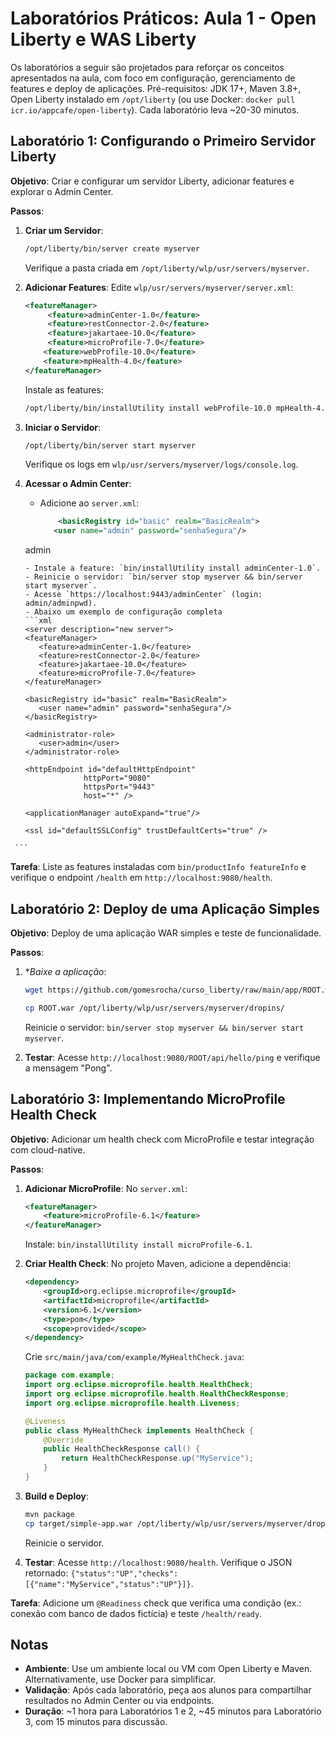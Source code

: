 # Laboratórios Práticos: Aula 1 - Open Liberty e WAS Liberty

Os laboratórios a seguir são projetados para reforçar os conceitos apresentados na aula, com foco em configuração, gerenciamento de features e deploy de aplicações. Pré-requisitos: JDK 17+, Maven 3.8+, Open Liberty instalado em `/opt/liberty` (ou use Docker: `docker pull icr.io/appcafe/open-liberty`). Cada laboratório leva ~20-30 minutos.

## Laboratório 1: Configurando o Primeiro Servidor Liberty

**Objetivo**: Criar e configurar um servidor Liberty, adicionar features e explorar o Admin Center.

**Passos**:
1. **Criar um Servidor**:
   ```bash
   /opt/liberty/bin/server create myserver
   ```
   Verifique a pasta criada em `/opt/liberty/wlp/usr/servers/myserver`.

2. **Adicionar Features**:
   Edite `wlp/usr/servers/myserver/server.xml`:
   ```xml
   <featureManager>
        <feature>adminCenter-1.0</feature>
        <feature>restConnector-2.0</feature>
        <feature>jakartaee-10.0</feature>
        <feature>microProfile-7.0</feature>
       <feature>webProfile-10.0</feature>
       <feature>mpHealth-4.0</feature>
   </featureManager>
   ```
   Instale as features:
   ```bash
   /opt/liberty/bin/installUtility install webProfile-10.0 mpHealth-4.0
   ```

3. **Iniciar o Servidor**:
   ```bash
   /opt/liberty/bin/server start myserver
   ```
   Verifique os logs em `wlp/usr/servers/myserver/logs/console.log`.

4. **Acessar o Admin Center**:
   - Adicione ao `server.xml`:
     ```xml
         <basicRegistry id="basic" realm="BasicRealm">
        <user name="admin" password="senhaSegura"/>
    </basicRegistry>

    <administrator-role>
        <user>admin</user>
    </administrator-role>

     ```
   - Instale a feature: `bin/installUtility install adminCenter-1.0`.
   - Reinicie o servidor: `bin/server stop myserver && bin/server start myserver`.
   - Acesse `https://localhost:9443/adminCenter` (login: admin/adminpwd).
   - Abaixo um exemplo de configuração completa
    ```xml
    <server description="new server">
    <featureManager>
        <feature>adminCenter-1.0</feature>
        <feature>restConnector-2.0</feature>
        <feature>jakartaee-10.0</feature>
        <feature>microProfile-7.0</feature>
    </featureManager>

    <basicRegistry id="basic" realm="BasicRealm">
        <user name="admin" password="senhaSegura"/>
    </basicRegistry>

    <administrator-role>
        <user>admin</user>
    </administrator-role>

    <httpEndpoint id="defaultHttpEndpoint"
                  httpPort="9080"
                  httpsPort="9443"
                  host="*" />

    <applicationManager autoExpand="true"/>

    <ssl id="defaultSSLConfig" trustDefaultCerts="true" />
</server>


     ```

**Tarefa**: Liste as features instaladas com `bin/productInfo featureInfo` e verifique o endpoint `/health` em `http://localhost:9080/health`.

## Laboratório 2: Deploy de uma Aplicação Simples

**Objetivo**: Deploy de uma aplicação WAR simples e teste de funcionalidade.

**Passos**:
1. **Baixe a aplicação*:
   
   ```bash
   wget https://github.com/gomesrocha/curso_liberty/raw/main/app/ROOT.war -O /opt/liberty/wlp/usr/servers/myserver/dropins/ROOT.war

   cp ROOT.war /opt/liberty/wlp/usr/servers/myserver/dropins/
   ```
   Reinicie o servidor: `bin/server stop myserver && bin/server start myserver`.

4. **Testar**:
   Acesse `http://localhost:9080/ROOT/api/hello/ping` e verifique a mensagem "Pong".


## Laboratório 3: Implementando MicroProfile Health Check

**Objetivo**: Adicionar um health check com MicroProfile e testar integração com cloud-native.

**Passos**:
1. **Adicionar MicroProfile**:
   No `server.xml`:
   ```xml
   <featureManager>
       <feature>microProfile-6.1</feature>
   </featureManager>
   ```
   Instale: `bin/installUtility install microProfile-6.1`.

2. **Criar Health Check**:
   No projeto Maven, adicione a dependência:
   ```xml
   <dependency>
       <groupId>org.eclipse.microprofile</groupId>
       <artifactId>microprofile</artifactId>
       <version>6.1</version>
       <type>pom</type>
       <scope>provided</scope>
   </dependency>
   ```
   Crie `src/main/java/com/example/MyHealthCheck.java`:
   ```java
   package com.example;
   import org.eclipse.microprofile.health.HealthCheck;
   import org.eclipse.microprofile.health.HealthCheckResponse;
   import org.eclipse.microprofile.health.Liveness;

   @Liveness
   public class MyHealthCheck implements HealthCheck {
       @Override
       public HealthCheckResponse call() {
           return HealthCheckResponse.up("MyService");
       }
   }
   ```

3. **Build e Deploy**:
   ```bash
   mvn package
   cp target/simple-app.war /opt/liberty/wlp/usr/servers/myserver/dropins/
   ```
   Reinicie o servidor.

4. **Testar**:
   Acesse `http://localhost:9080/health`. Verifique o JSON retornado: `{"status":"UP","checks":[{"name":"MyService","status":"UP"}]}`.

**Tarefa**: Adicione um `@Readiness` check que verifica uma condição (ex.: conexão com banco de dados fictícia) e teste `/health/ready`.

## Notas
- **Ambiente**: Use um ambiente local ou VM com Open Liberty e Maven. Alternativamente, use Docker para simplificar.
- **Validação**: Após cada laboratório, peça aos alunos para compartilhar resultados no Admin Center ou via endpoints.
- **Duração**: ~1 hora para Laboratórios 1 e 2, ~45 minutos para Laboratório 3, com 15 minutos para discussão.